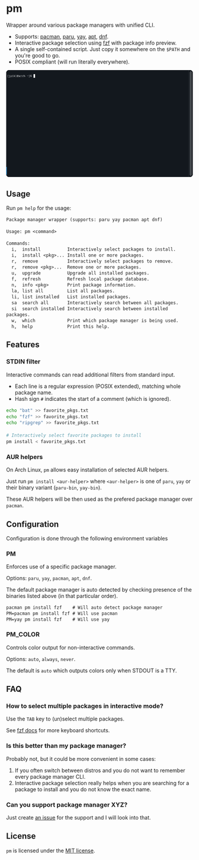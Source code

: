 # pm

Wrapper around various package managers with unified CLI.

- Supports: [pacman][pacman], [paru][paru], [yay][yay], [apt][apt], [dnf][dnf].
- Interactive package selection using [fzf][fzf] with package info preview.
- A single self-contained script. Just copy it somewhere on the `$PATH` and you're good to go.
- POSIX compliant (will run literally everywhere). 

![Demo usage](demo.gif)

## Usage

Run `pm help` for the usage:

```
Package manager wrapper (supports: paru yay pacman apt dnf)

Usage: pm <command>

Commands:
  i,  install          Interactively select packages to install.
  i,  install <pkg>... Install one or more packages.
  r,  remove           Interactively select packages to remove.
  r,  remove <pkg>...  Remove one or more packages.
  u,  upgrade          Upgrade all installed packages.
  f,  refresh          Refresh local package database.
  n,  info <pkg>       Print package information.
  la, list all         List all packages.
  li, list installed   List installed packages.
  sa  search all       Interactively search between all packages.
  si  search installed Interactively search between installed packages.
  w,  which            Print which package manager is being used.
  h,  help             Print this help.
```

## Features

### STDIN filter

Interactive commands can read additional filters from standard input.

- Each line is a regular expression (POSIX extended), matching whole package name.
- Hash sign `#` indicates the start of a comment (which is ignored).

```sh
echo "bat" >> favorite_pkgs.txt
echo "fzf" >> favorite_pkgs.txt
echo "ripgrep" >> favorite_pkgs.txt

# Interactively select favorite packages to install
pm install < favorite_pkgs.txt
```

### AUR helpers

On Arch Linux, `pm` allows easy installation of selected AUR helpers.

Just run `pm install <aur-helper>` where `<aur-helper>` is one of `paru`, `yay` or their binary variant (`paru-bin`, `yay-bin`).

These AUR helpers will be then used as the prefered package manager over `pacman`.

## Configuration

Configuration is done through the following environment variables

### PM

Enforces use of a specific package manager.

Options: `paru`, `yay`, `pacman`, `apt`, `dnf`.

The default package manager is auto detected by checking presence of the binaries listed above (in that particular order).

```shell
pacman pm install fzf    # Will auto detect package manager
PM=pacman pm install fzf # Will use pacman
PM=yay pm install fzf    # Will use yay
```

### PM_COLOR

Controls color output for non-interactive commands.

Options: `auto`, `always`, `never`.

The default is `auto` which outputs colors only when STDOUT is a TTY.

## FAQ

### How to select multiple packages in interactive mode?

Use the `TAB` key to (un)select multiple packages.

See [fzf docs](https://github.com/junegunn/fzf#using-the-finder) for more keyboard shortcuts.

### Is this better than my package manager?

Probably not, but it could be more convenient in some cases:

1. If you often switch between distros and you do not want to remember every package manager CLI.
2. Interactive package selection really helps when you are searching for a package to install and you do not know the exact name.

### Can you support package manager XYZ?

Just create [an issue](https://github.com/jpikl/pm/issues) for the support and I will look into that.

## License

`pm` is licensed under the [MIT license](LICENSE).

[apt]: https://salsa.debian.org/apt-team/apt
[dnf]: https://github.com/rpm-software-management/dnf
[fzf]: https://github.com/junegunn/fzf
[pacman]: https://wiki.archlinux.org/title/Pacman
[paru]: https://github.com/Morganamilo/paru
[yay]: https://github.com/Jguer/yay
